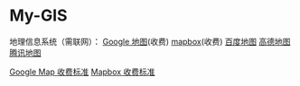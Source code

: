 # My-GIS
地理信息系统（需联网）：
[Google 地图](https://developers.google.com/maps/get-started?hl=zh-cn)(收费)
[mapbox](https://docs.mapbox.com/#maps)(收费)
[百度地图](https://lbsyun.baidu.com/index.php?title=jspopularGL)
[高德地图](https://lbs.amap.com/api/android-sdk/summary)
[腾讯地图](https://lbs.qq.com/webApi/javascriptV2/jsFaq)
> 
[Google Map 收费标准](https://mapsplatform.google.com/pricing/)
[Mapbox 收费标准](https://www.mapbox.com/pricing/#maps)